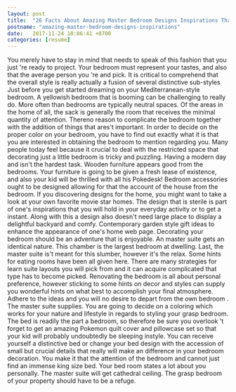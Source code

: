 ```yaml
---
layout: post
title:  "26 Facts About Amazing Master Bedroom Designs Inspirations That Will Impress Your Friends"
postname: "amazing-master-bedroom-designs-inspirations"
date:   2017-11-24 10:06:41 +0700
categories: [resume]
---
```

You merely have to stay in mind that needs to speak of this fashion that you just 're ready to project. Your bedroom must represent your tastes, and also that the average person you 're and pick. It is critical to comprehend that the overall style is really actually a fusion of several distinctive sub-styles Just before you get started dreaming on your Mediterranean-style bedroom. A yellowish bedroom that is booming can be challenging to really do. More often than bedrooms are typically neutral spaces. Of the areas in the home of all, the sack is generally the room that receives the minimal quantity of attention. Thereno reason to complicate the bedroom together with the addition of things that ares't important. In order to decide on the proper color on your bedroom, you have to find out exactly what it is that you are interested in obtaining the bedroom to mention regarding you. Many people today feel because it crucial to deal with the restricted space that decorating just a little bedroom is tricky and puzzling. Having a modern day and isn't the hardest task. Wooden furniture appears good from the bedrooms. Your furniture is going to be given a fresh lease of existence, and also your kid will be thrilled with all his Pokedesk! Bedroom accessories ought to be designed allowing for that the account of the house from the bedroom. If you discovering designs for the home, you might want to take a look at your own favorite movie star homes. The design that is sterile is part of one's inspirations that you will hold in your everyday activity or to get a instant. Along with this a design also doesn't need large place to display a delightful backyard and comfy. Contemporary garden style gift ideas to enhance the appearance of one's home web page. Decorating your bedroom should be an adventure that is enjoyable. An master suite gets an identical nature. This chamber is the largest bedroom at dwelling. Last, the master suite is't meant for this slumber, however it's the relax. Some hints for eating rooms have been all given here. There are many strategies for learn suite layouts you will pick from and it can acquire complicated that type has to become picked. Renovating the bedroom is all about personal preference, however sticking to some hints on decor and styles can supply you wonderful hints on what best to accomplish your final atmosphere. Adhere to the ideas and you will no desire to depart from the own bedroom . The master suite supplies. You are going to decide on a coloring which works for your nature and lifestyle in regards to styling your grasp bedroom. The bed is readily the part a bedroom, so therefore be sure you overlook 't forget to get an amazing Pokemon quilt cover and pillowcase set so that your kid will probably undoubtedly be sleeping instyle. You can receive yourself a distinctive bed or change your bed design with the accession of small but crucial details that really will make an difference in your bedroom decoration. You make it that the attention of the bedroom and cannot just find an immense king size bed. Your bed room states a lot about you personally. The master suite will get cathedral ceiling. The grasp bedroom of your property should have to be a refuge.
